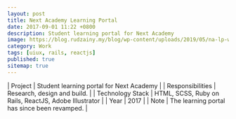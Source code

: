 ```yaml
---
layout: post
title: Next Academy Learning Portal
date: 2017-09-01 11:22 +0800
description: Student learning portal for Next Academy
image: https://blog.rudzainy.my/blog/wp-content/uploads/2019/05/na-lp-wireframe_draft.png
category: Work
tags: [uiux, rails, reactjs]
published: true
sitemap: true
---
```


| Project | Student learning portal for Next Academy |
| Responsibilities | Research, design and build. |
| Technology Stack | HTML, SCSS, Ruby on Rails, ReactJS, Adobe Illustrator |
| Year | 2017 |
| Note | The learning portal has since been revamped. |

